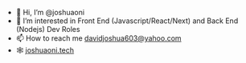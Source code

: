 - 👋 Hi, I’m @joshuaoni
- 👀 I’m interested in Front End (Javascript/React/Next) and Back End (Nodejs) Dev Roles 
- 📫 How to reach me davidjoshua603@yahoo.com
- 🕸 [joshuaoni.tech](https://joshuaoni.netlify.app/)

<!---
joshuaoni/joshuaoni is a ✨ special ✨ repository because its `README.md` (this file) appears on your GitHub profile.
You can click the Preview link to take a look at your changes.
--->

